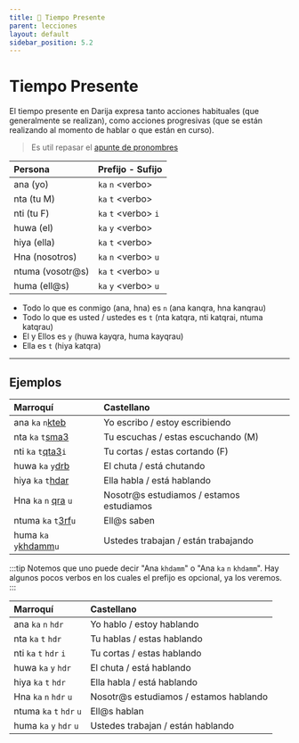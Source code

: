 ```yaml
---
title: 📖 Tiempo Presente
parent: lecciones
layout: default
sidebar_position: 5.2
---
```


# Tiempo Presente

El tiempo presente en Darija expresa tanto acciones habituales (que generalmente se realizan), como acciones progresivas (que se están realizando al momento de hablar o que están en curso).

> Es util repasar el [apunte de pronombres](../vocabulario/pronombres.md)

| Persona          | Prefijo - Sufijo       |
|:-----------------|:-----------------------|
| ana (yo)         | `ka` `n` \<verbo\>     |
| nta (tu M)       | `ka` `t` \<verbo\>     |
| nti (tu F)       | `ka` `t` \<verbo\> `i` |
| huwa (el)        | `ka` `y` \<verbo\>     |
| hiya (ella)      | `ka` `t` \<verbo\>     |
| Hna  (nosotros)  | `ka` `n` \<verbo\> `u` |
| ntuma (vosotr@s) | `ka` `t` \<verbo\> `u` |
| huma  (ell@s)    | `ka` `y` \<verbo\> `u` |

- Todo lo que es conmigo (ana, hna) es `n` (ana kanqra, hna kanqrau)
- Todo lo que es usted / ustedes es `t` (nta katqra, nti katqrai, ntuma katqrau) 
- El y Ellos es `y` (huwa kayqra, huma kayqrau)
- Ella es `t` (hiya katqra)

---

## Ejemplos

| Marroquí                                     | Castellano                               |
|:---------------------------------------------|:-----------------------------------------|
| ana `ka` `n`[kteb](../verbos/escribir)       | Yo escribo / estoy escribiendo           |
| nta `ka` `t`[sma3](../verbos/escuchar)       | Tu escuchas / estas escuchando (M)       |
| nti `ka` `t`[qta3](../verbos/cortar)`i`      | Tu cortas / estas cortando (F)           |
| huwa `ka` `y`[drb](../verbos/chutar)         | El chuta / está chutando                 |
| hiya `ka` `t`[hdar](../verbos/hablar)        | Ella habla / está hablando               |
| Hna  `ka` `n` [qra](../verbos/estudiar) `u`  | Nosotr@s estudiamos / estamos estudiamos |
| ntuma `ka` `t`[3rf](../verbos/saber)`u`      | Ell@s saben                              |
| huma `ka` `y`[khdamm](../verbos/trabajar)`u` | Ustedes trabajan / están trabajando      |

:::tip
Notemos que uno puede decir "Ana `khdamm`" o "Ana `ka` `n` `khdamm`". Hay algunos pocos verbos en los cuales el prefijo es opcional, ya los veremos.
:::

| Marroquí                 | Castellano                             |
|:-------------------------|:---------------------------------------|
| ana `ka` `n` `hdr`       | Yo hablo / estoy hablando              |
| nta `ka` `t` `hdr`       | Tu hablas / estas hablando             |
| nti `ka` `t` `hdr` `i`   | Tu cortas / estas hablando             |
| huwa `ka` `y` `hdr`      | El chuta / está hablando               |
| hiya `ka` `t`  `hdr`     | Ella habla / está hablando             |
| Hna  `ka` `n` `hdr` `u`  | Nosotr@s estudiamos / estamos hablando |
| ntuma `ka` `t` `hdr` `u` | Ell@s hablan                           |
| huma `ka` `y` `hdr` `u`  | Ustedes trabajan / están hablando      |